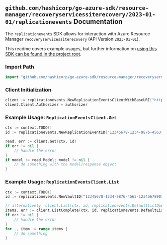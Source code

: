 
## `github.com/hashicorp/go-azure-sdk/resource-manager/recoveryservicessiterecovery/2023-01-01/replicationevents` Documentation

The `replicationevents` SDK allows for interaction with Azure Resource Manager `recoveryservicessiterecovery` (API Version `2023-01-01`).

This readme covers example usages, but further information on [using this SDK can be found in the project root](https://github.com/hashicorp/go-azure-sdk/tree/main/docs).

### Import Path

```go
import "github.com/hashicorp/go-azure-sdk/resource-manager/recoveryservicessiterecovery/2023-01-01/replicationevents"
```


### Client Initialization

```go
client := replicationevents.NewReplicationEventsClientWithBaseURI("https://management.azure.com")
client.Client.Authorizer = authorizer
```


### Example Usage: `ReplicationEventsClient.Get`

```go
ctx := context.TODO()
id := replicationevents.NewReplicationEventID("12345678-1234-9876-4563-123456789012", "example-resource-group", "resourceName", "eventName")

read, err := client.Get(ctx, id)
if err != nil {
	// handle the error
}
if model := read.Model; model != nil {
	// do something with the model/response object
}
```


### Example Usage: `ReplicationEventsClient.List`

```go
ctx := context.TODO()
id := replicationevents.NewVaultID("12345678-1234-9876-4563-123456789012", "example-resource-group", "resourceName")

// alternatively `client.List(ctx, id, replicationevents.DefaultListOperationOptions())` can be used to do batched pagination
items, err := client.ListComplete(ctx, id, replicationevents.DefaultListOperationOptions())
if err != nil {
	// handle the error
}
for _, item := range items {
	// do something
}
```
